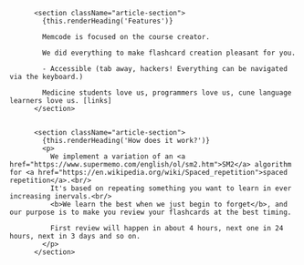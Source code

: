           <section className="article-section">
            {this.renderHeading('Features')}

            Memcode is focused on the course creator.

            We did everything to make flashcard creation pleasant for you.

            - Accessible (tab away, hackers! Everything can be navigated via the keyboard.)

            Medicine students love us, programmers love us, cune language learners love us. [links]
          </section>


          <section className="article-section">
            {this.renderHeading('How does it work?')}
            <p>
              We implement a variation of an <a href="https://www.supermemo.com/english/ol/sm2.htm">SM2</a> algorithm for <a href="https://en.wikipedia.org/wiki/Spaced_repetition">spaced repetition</a>.<br/>
              It's based on repeating something you want to learn in ever increasing inervals.<br/>
              <b>We learn the best when we just begin to forget</b>, and our purpose is to make you review your flashcards at the best timing.

              First review will happen in about 4 hours, next one in 24 hours, next in 3 days and so on.
            </p>
          </section>